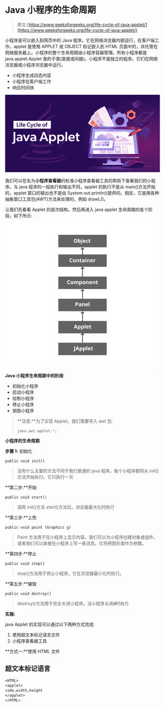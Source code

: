 # Java 小程序的生命周期

> 原文:[https://www.geeksforgeeks.org/life-cycle-of-java-applet/](https://www.geeksforgeeks.org/life-cycle-of-java-applet/)

小程序是可以嵌入到网页中的 Java 程序。它在网络浏览器内部运行，在客户端工作。applet 是使用 APPLET 或 OBJECT 标记嵌入到 HTML 页面中的，并托管在网络服务器上。小程序的整个生命周期由小程序容器管理。所有小程序都是 java.applet.Applet 类的子类(直接或间接)。小程序不是独立的程序。它们在网络浏览器或小程序浏览器中运行。

*   小程序生成动态内容
*   小程序在客户端工作
*   响应时间快

![](img/ea4b876d44ddc36f392a67aeca99fee2.png)

我们可以在名为**小程序查看器**的标准小程序查看器工具的帮助下查看我们的小程序。与 java 程序的一般执行和输出不同，applet 的执行不是从 main()方法开始的，applet 窗口的输出也不是由 System.out.println()提供的。相反，它是用各种抽象窗口工具包(AWT)方法来处理的，例如 drawL()。

让我们先看看 Applet 的层次结构，然后再进入 java applet 生命周期的各个阶段，如下所示:

![](img/b3790f3c30f5353191f9ff69fb1cab02.png)

**Java 小程序生命周期中的阶段**

*   初始化小程序
*   启动小程序
*   绘制小程序
*   停止小程序
*   销毁小程序

> **注意:**为了实现 Applet，我们需要导入 awt 包:
> 
> ```
> java.awt.applet.*;
> ```

**小程序的生命周期**

**步骤 1:** 初始化

```
public void init() 
```

> 没有什么主要的方法不同于我们普通的 java 程序。每个小程序都将从 init()方法开始执行。它只执行一次

**第二步:**开始

```
public void start()
```

> 调用 init()方法 start()方法后。浏览器最大化时执行

**第三步:**上色

```
public void paint (Graphics g)
```

> Paint 方法用于在小程序上显示内容。我们可以为小程序创建对象或组件，或者我们可以直接在小程序上写一条消息。它将把图形类作为参数。

**第四步:**停止

```
public void stop()
```

> stop()方法用于停止小程序。它在浏览器最小化时执行。

**第五步:**摧毁

```
public void destroy()
```

> destroy()方法用于完全关闭小程序。当小程序关闭**d**时执行

**实施:**

java Applet 的实现可以通过以下两种方式完成:

1.  使用超文本标记语言文件
2.  小程序查看器工具

**方式一:**使用 HTML 文件

## 超文本标记语言

```
<HTML>
<applet>
code,width,height
</applet>
</HTML>
```